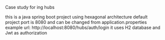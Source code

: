 Case study for ing hubs

this is a java spring boot project using hexagonal architecture
default project port is 8080 and can be changed from application.properties
example url: http://localhost:8080/hubs/auth/login
it uses H2 database and Jwt as authorization
